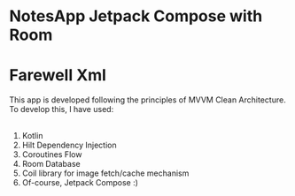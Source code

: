 # NotesApp Jetpack Compose with Room
# Farewell Xml
This app is developed following the principles of MVVM Clean Architecture.
To develop this, I have used: </br> </br>
1. Kotlin
2. Hilt Dependency Injection
3. Coroutines Flow
4. Room Database
5. Coil library for image fetch/cache mechanism
6. Of-course, Jetpack Compose :)
